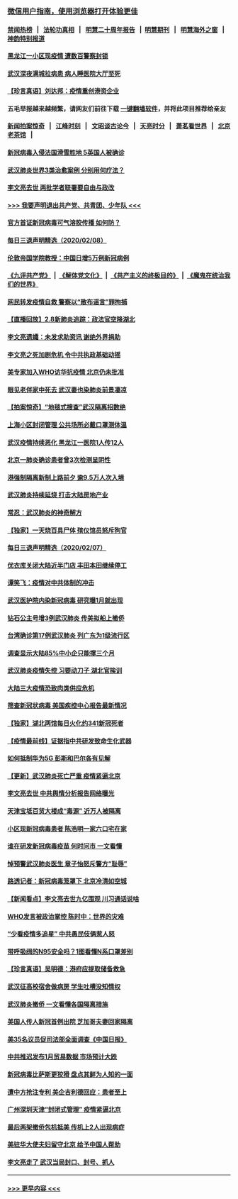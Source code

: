 ### [微信用户指南，使用浏览器打开体验更佳](https://github.com/gfw-breaker/banned-news1/blob/master/indexes/wechat-guide.md?t=0)
#### [禁闻热榜](热点新闻.md?t=0)  &nbsp;&nbsp;|&nbsp;&nbsp; [法轮功真相](https://github.com/gfw-breaker/truth/blob/master/README.md?t=0) &nbsp;&nbsp;|&nbsp;&nbsp; [明慧二十周年报告](https://github.com/gfw-breaker/mh-reports/blob/master/README.md?t=0) &nbsp;&nbsp;|&nbsp;&nbsp;[明慧期刊](https://github.com/gfw-breaker/mh-qikan) &nbsp;&nbsp;|&nbsp;&nbsp; [明慧海外之窗](https://github.com/gfw-breaker/mh-news/blob/master/README.md?t=0) &nbsp;&nbsp;|&nbsp;&nbsp; [神韵特别报道](https://github.com/gfw-breaker/mh-news/blob/master/shenyun.md?t=0)
#### [黑龙江一小区现疫情 遭数百警察封锁](../pages/nsc413/n11854347.md?t=02090311) 
#### [武汉深夜满城拉病患 病人睡医院大厅至死](../pages/nsc413/n11854322.md?t=02090311) 
#### [【珍言真语】刘达邦：疫情重创港资企业](../pages/nsc413/n11854274.md?t=02090311) 
#### 五毛举报越来越频繁，请网友们前往下载 [一键翻墙软件](https://github.com/gfw-breaker/ssr-accounts)，并将此项目推荐给亲友
#### [新闻拍案惊奇](https://github.com/gfw-breaker/banned-news1/blob/master/pages/link4.md) &nbsp;&nbsp;|&nbsp;&nbsp; [江峰时刻](https://github.com/gfw-breaker/banned-news1/blob/master/pages/link4.md) &nbsp;&nbsp;|&nbsp;&nbsp; [文昭谈古论今](https://github.com/gfw-breaker/banned-news1/blob/master/pages/link4.md) &nbsp;&nbsp;|&nbsp;&nbsp; [天亮时分](https://github.com/gfw-breaker/banned-news1/blob/master/pages/link4.md) &nbsp;&nbsp;|&nbsp;&nbsp; [萧茗看世界](https://github.com/gfw-breaker/banned-news1/blob/master/pages/link4.md) &nbsp;&nbsp;|&nbsp;&nbsp; [北京老茶馆](https://github.com/gfw-breaker/banned-news1/blob/master/pages/link4.md) &nbsp;&nbsp;|&nbsp;&nbsp; 
#### [新冠病毒入侵法国滑雪胜地 5英国人被确诊](../pages/nsc413/n11854307.md?t=02090311) 
#### [武汉肺炎世界3类治愈案例 分别用何疗法？](../pages/nsc413/n11854231.md?t=02090311) 
#### [李文亮去世 两批学者联署要自由与政改](../pages/nsc413/n11854100.md?t=02090311) 
#### [>>> 我要声明退出共产党、共青团、少年队 <<<](https://github.com/begood0513/goodnews/blob/master/quit/letter.md) 
#### [官方首证新冠病毒可气溶胶传播 如何防？](../pages/nsc413/n11854210.md?t=02090311) 
#### [每日三退声明精选（2020/02/08）](../pages/nsc413/n11854227.md?t=02090311) 
#### [伦敦帝国学院教授：中国日增5万例新冠病例](../pages/nsc413/n11854174.md?t=02090311) 
#### [《九评共产党》](https://github.com/begood0513/9ping.md/blob/master/README.md) &nbsp;|&nbsp; [《解体党文化》](../../../../jtdwh.md/blob/master/README.md)  &nbsp;|&nbsp; [《共产主义的终极目的》](../../../../gczydzjmd.md/blob/master/README.md) &nbsp;|&nbsp; [《魔鬼在统治我们的世界》](../../../../mgztzwmdsj.md/blob/master/README.md) 
#### [网民转发疫情自救 警察以“散布谣言”罪拘捕](../pages/nsc413/n11854110.md?t=02090311) 
#### [【直播回放】2.8新肺炎追踪：政法官空降湖北](../pages/nsc413/n11854028.md?t=02090311) 
#### [李文亮遗孀：未发求助资讯 谢绝外界捐助](../pages/nsc413/n11854067.md?t=02090311) 
#### [李文亮之死加剧危机 令中共执政基础动摇](../pages/nsc413/n11854003.md?t=02090311) 
#### [美专家加入WHO访华抗疫情 北京仍未批准](../pages/nsc413/n11854043.md?t=02090311) 
#### [眼见老伴家中死去 武汉妻也染肺炎前景凄凉](../pages/nsc413/n11854040.md?t=02090311) 
#### [【拍案惊奇】“地毯式搜查”武汉隔离招数绝](../pages/nsc413/n11853334.md?t=02090311) 
#### [上海小区封闭管理 公共场所必戴口罩测体温](../pages/nsc413/n11853846.md?t=02090311) 
#### [武汉疫情持续恶化 黑龙江一医院1人传12人](../pages/nsc413/n11853839.md?t=02090311) 
#### [北京一肺炎确诊患者曾3次检测呈阴性](../pages/nsc413/n11853772.md?t=02090311) 
#### [港强制隔离新制上路前夕 逾9.5万人次入境](../pages/nsc413/n11853708.md?t=02090311) 
#### [武汉肺炎持续延烧 打击大陆房地产业](../pages/nsc413/n11853405.md?t=02090311) 
#### [常忍：武汉肺炎的神奇解方](../pages/nsc413/n11853413.md?t=02090311) 
#### [【独家】一天烧百具尸体 殡仪馆员怒斥狗官](../pages/nsc413/n11853323.md?t=02090311) 
#### [每日三退声明精选（2020/02/07）](../pages/nsc413/n11853462.md?t=02090311) 
#### [优衣库关闭大陆近半门店 丰田本田继续停工](../pages/nsc413/n11853213.md?t=02090311) 
#### [谭笑飞：疫情对中共体制的冲击](../pages/nsc413/n11853341.md?t=02090311) 
#### [武汉医护院内染新冠病毒 研究曝1月就出现](../pages/nsc413/n11852928.md?t=02090311) 
#### [钻石公主号增3例武汉肺炎 传美拟船上撤侨](../pages/nsc413/n11853240.md?t=02090311) 
#### [台湾确诊第17例武汉肺炎 列广东为1级流行区](../pages/nsc413/n11853182.md?t=02090311) 
#### [调查显示大陆85%中小企只能撑三个月](../pages/nsc413/n11853086.md?t=02090311) 
#### [武汉肺炎疫情失控 习要动刀子 湖北官挨训](../pages/nsc413/n11851103.md?t=02090311) 
#### [大陆三大疫情恐致肉类供应危机](../pages/nsc413/n11852769.md?t=02090311) 
#### [筛查新冠状病毒 美国疾控中心报告最新情况](../pages/nsc413/n11853070.md?t=02090311) 
#### [【独家】湖北两馆每日火化约341新冠死者](../pages/nsc413/n11845444.md?t=02090311) 
#### [【疫情最前线】证据指中共研发致命生化武器](../pages/nsc413/n11853087.md?t=02090311) 
#### [如何抵制华为5G 彭斯和巴尔各有见解](../pages/nsc413/n11852535.md?t=02090311) 
#### [【更新】武汉肺炎死亡严重 疫情紧逼北京](../pages/nsc413/n11801312.md?t=02090311) 
#### [李文亮去世 中共舆情分析报告网络曝光](../pages/nsc413/n11852868.md?t=02090311) 
#### [天津宝坻百货大楼成“毒源” 近万人被隔离](../pages/nsc413/n11852839.md?t=02090311) 
#### [小区现新冠病毒患者 陈浩明一家六口宅在家](../pages/nsc413/n11852799.md?t=02090311) 
#### [谁在研发新冠病毒疫苗 何时问市 一文看懂](../pages/nsc413/n11852840.md?t=02090311) 
#### [悼预警武汉肺炎医生 章子怡怒斥警方“耻辱”](../pages/nsc413/n11852148.md?t=02090311) 
#### [路透记者：新冠病毒笼罩下 北京冷清如空城](../pages/nsc413/n11852835.md?t=02090311) 
#### [【新闻看点】李文亮去世九亿围观 川习通话说啥](../pages/nsc413/n11852360.md?t=02090311) 
#### [WHO发言被政治掌控 陈时中：世界的灾难](../pages/nsc413/n11851740.md?t=02090311) 
#### [“少看疫情多追星” 中共愚民伎俩惹人怒](../pages/nsc413/n11852499.md?t=02090311) 
#### [带呼吸阀的N95安全吗？1图看懂N系口罩差别](../pages/nsc413/n11846752.md?t=02090311) 
#### [【珍言真语】吴明德：港府应提取储备救急](../pages/nsc413/n11852734.md?t=02090311) 
#### [武汉征高校宿舍做病房 学生吐槽没知情权](../pages/nsc413/n11852555.md?t=02090311) 
#### [武汉肺炎撤侨 一文看懂各国隔离措施](../pages/nsc413/n11844216.md?t=02090311) 
#### [美国人传人新冠首例出院 芝加哥夫妻回家隔离](../pages/nsc413/n11852452.md?t=02090311) 
#### [美35名议员促司法部全面调查《中国日报》](../pages/nsc413/n11852435.md?t=02090311) 
#### [中共推迟发布1月贸易数据 市场预计大跌](../pages/nsc413/n11852380.md?t=02090311) 
#### [新冠病毒比萨斯更狡猾 盘点其鲜为人知的一面](../pages/nsc413/n11851114.md?t=02090311) 
#### [遭中方抢注专利 美企吉利德回应：患者至上](../pages/nsc413/n11852037.md?t=02090311) 
#### [广州深圳天津“封闭式管理” 疫情紧逼北京](../pages/nsc413/n11852246.md?t=02090311) 
#### [最后两架撤侨包机抵美 传机上2人出现病症](../pages/nsc413/n11852173.md?t=02090311) 
#### [美驻华大使夫妇留守北京 给予中国人帮助](../pages/nsc413/n11852165.md?t=02090311) 
#### [李文亮走了 武汉当局封口、封号、抓人](../pages/nsc413/n11852108.md?t=02090311) 

----
#### [ >>> 更早内容 <<< ](../indexes/nsc413-earlier.md)
